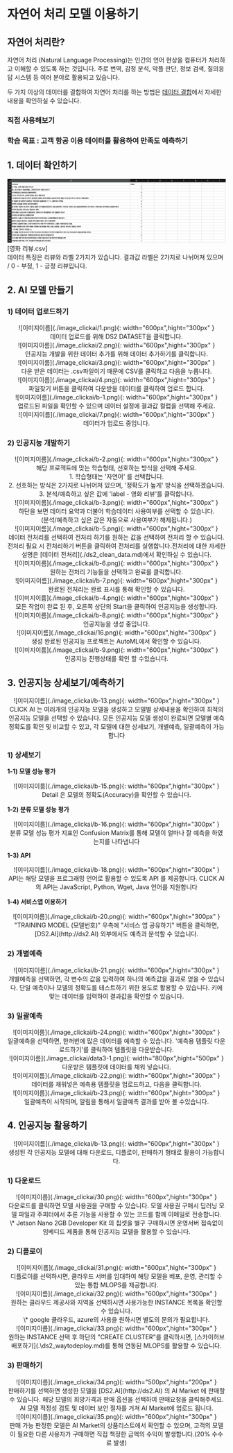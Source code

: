 <link rel="stylesheet" href="./index.css">

# **자연어 처리 모델 이용하기**

## **자연어 처리란?**

자연어 처리 (Natural Language Processing)는 인간의 언어 현상을 컴퓨터가 처리하고 이해할 수 있도록 하는 것입니다. 주로 번역, 감정 분석, 악플 판단, 정보 검색, 질의응답 시스템 등 여러 분야로 활용되고 있습니다.

두 가지 이상의 데이터를 결합하여 자연어 처리를 하는 방법은 [데이터 결합](./ds2_clean_data/)에서 자세한 내용을 확인하실 수 있습니다.


### **직접 사용해보기**

### **학습 목표 : 고객 항공 이용 데이터를 활용하여 만족도 예측하기**

## **1. 데이터 확인하기**

![이미지이름](./image_clickai/data3.png)<br>
[영화 리뷰.csv]<br>
데이터 특징은 리뷰와 라벨 2가지가 있습니다. 결과값 라벨은 2가지로 나뉘어져 있으며 / 0 - 부정, 1 - 긍정 리뷰입니다.

## **2. AI 모델 만들기**

### **1) 데이터 업로드하기**

<center>
![이미지이름](./image_clickai/1.png){: width="600px",hight="300px" }<br>
데이터 업로드를 위해 DS2 DATASET을  클릭합니다.
</center> 

<center>
![이미지이름](./image_clickai/2.png){: width="600px",hight="300px" }<br>
인공지능 개발을 위한 데이터 추가를 위해 데이터 추가하기를 클릭합니다.
</center> 

<center>
![이미지이름](./image_clickai/3.png){: width="600px",hight="300px" }<br>
다운 받은 데이터는 .csv파일이기 때문에 CSV를 클릭하고 다음을 누릅니다.
</center>

<center>
![이미지이름](./image_clickai/4.png){: width="600px",hight="300px" }<br>
파일찾기 버튼을 클릭하여 다운받을 데이터를 클릭하여 업로드 합니다. 
</center> 

<center>
![이미지이름](./image_clickai/b-1.png){: width="600px",hight="300px" }<br>
업로드된 파일을 확인할 수 있으며 데이터 설정에 결과값 컬럽을 선택해 주세요. 
</center> 

<center>
![이미지이름](./image_clickai/7.png){: width="600px",hight="300px" }<br>
데이터가 업로드 중입니다.
</center> 

### **2) 인공지능 개발하기**

<center>
![이미지이름](./image_clickai/b-2.png){: width="600px",hight="300px" }<br>
해당 프로젝트에 맞는 학습형태, 선호하는 방식을 선택해 주세요.<br>
 1. 학습형태는 '자연어' 를 선택합니다. <br>
 2. 선호하는 방식은 2가지로 나뉘어져 있으며, '정확도가 높게' 방식을 선택하겠습니다.<br>
 3. 분석/예측하고 싶은 값에 'label - 영화 리뷰'를 클릭합니다.<br>
</center> 


<center>
![이미지이름](./image_clickai/b-3.png){: width="600px",hight="300px" }<br>
하단을 보면 데이터 요약과 더불어 학습데이터 사용여부를 선택할 수 있습니다. <br> (분석/예측하고 싶은 값은 자동으로 사용여부가 해제됩니다.)
</center>

<center>
![이미지이름](./image_clickai/b-5.png){: width="600px",hight="300px" }<br>
데이터 전처리를 선택하여 전처리 하기를 원하는 값을 선택하여 전처리 할 수 있습니다.<br>
전처리 필요 시 전처리하기 버튼을 클릭하여 전처리를 실행합니다.전처리에 대한 자세한 설명은 [데이터 전처리](./ds2_clean_data.md)에서 확인하실 수 있습니다.
</center> 

<center>
![이미지이름](./image_clickai/b-6.png){: width="600px",hight="300px" }<br>
원하는 전처리 기능들을 선택하고 완료를 클릭합니다.
</center>

<center>
![이미지이름](./image_clickai/b-7.png){: width="600px",hight="300px" }<br>
완료된 전처리는 완료 표시를 통해 확인할 수 있습니다.
</center> 

<center>
![이미지이름](./image_clickai/b-4.png){: width="600px",hight="300px" }<br>
모든 작업이 완료 된 후, 오른쪽 상단의  Start을 클릭하여 인공지능을 생성합니다.
</center> 

<center>
![이미지이름](./image_clickai/b-8.png){: width="600px",hight="300px" }<br>
인공지능을 생성 중입니다.
</center> 

<center>
![이미지이름](./image_clickai/16.png){: width="600px",hight="300px" }<br>
생성 완료된 인공지능 프로젝트는 AutoML에서 확인할 수 있습니다.
</center> 

<center>
![이미지이름](./image_clickai/b-9.png){: width="600px",hight="300px" }<br>
인공지능 진행상태를 확인 할 수있습니다.
</center> 

## **3. 인공지능 상세보기/예측하기**

<center>
![이미지이름](./image_clickai/b-13.png){: width="600px",hight="300px" }<br>
CLICK AI 는 여러개의 인공지능 모델을 생성하고 모델별 상세내용을 확인하여 최적의 인공지능 모델을 선택할 수 있습니다. 모든 인공지능 모델 생성이 완료되면 모델별 예측 정확도를 확인 및 비교할 수 있고, 각 모델에 대한 상세보기, 개별예측, 일괄예측이 가능합니다
</center> 

### **1) 상세보기**

**1-1) 모델 성능 평가** 

<center>
![이미지이름](./image_clickai/b-15.png){: width="600px",hight="300px" }<br>
Detail 은 모델의 정확도(Accuracy)을 확인할 수 있습니다.
</center> 

**1-2) 분류 모델 성능 평가** 
<center>
![이미지이름](./image_clickai/b-16.png){: width="600px",hight="300px" }<br>
분류 모델 성능 평가 지표인 Confusion Matrix를 통해 모델이 얼마나 잘 예측을 하였는지를 나타냅니다
</center> 

**1-3) API**

<center>
![이미지이름](./image_clickai/b-18.png){: width="600px",hight="300px" }<br>
API는 해당 모델을 프로그래밍 언어로 활용할 수 있도록 API 를 제공합니다. CLICK AI 의 API는 JavaScript, Python, Wget, Java 언어를 지원합니다
</center> 

**1-4) 서비스앱 이용하기**

<center>
![이미지이름](./image_clickai/b-20.png){: width="600px",hight="300px" }<br>
"TRAINING MODEL (모델번호)" 우측에 "서비스 앱 공유하기" 버튼을 클릭하면, [DS2.AI](http://ds2.AI) 외부에서도 예측과 분석할 수 있습니다. </center> 

### **2) 개별예측**

<center>
![이미지이름](./image_clickai/b-21.png){: width="600px",hight="300px" }<br>
개별예측을 선택하면, 각 변수의 값을 입력하여 하나의 예측값을 결과로 얻을 수 있습니다. 단일 예측이나 모델의 정확도를 테스트하기 위한 용도로 활용할 수 있습니다. 키에 맞는 데이터를 입력하여 결과값을 확인할 수 있습니다.
</center> 

### **3) 일괄예측**

<center>
![이미지이름](./image_clickai/b-24.png){: width="600px",hight="300px" } <br>
일괄예측을 선택하면, 한꺼번에 많은 데이터를 예측할 수 있습니다. '예측용 템플릿 다운로드하기'를 클릭하여 템플릿을 다운받습니다.
</center>

<center>
![이미지이름](./image_clickai/data3-1.png){: width="800px",hight="500px" } <br>
다운받은 템플릿에 데이터를 채워 넣습니다.
</center> 

<center>
![이미지이름](./image_clickai/b-22.png){: width="600px",hight="300px" } <br>
데이터를 채워넣은 예측용 템플릿을 업로드하고, 다음을 클릭합니다.
</center>

<center>
![이미지이름](./image_clickai/b-23.png){: width="600px",hight="300px" } <br>
일괄예측이 시작되며, 알림을 통해서 일괄예측 결과를 받아 볼 수있습니다.
</center> 

## **4. 인공지능 활용하기**

<center>
![이미지이름](./image_clickai/b-13.png){: width="600px",hight="300px" }<br>
생성된 각 인공지능 모델에 대해  다운로드, 디플로이, 판매하기 형태로 활용이 가능합니다.
</center> 

### **1) 다운로드**

<center>
![이미지이름](./image_clickai/30.png){: width="600px",hight="300px" }<br>
다운로드를 클릭하면 모델 사용권을 구매할 수 있습니다.  모델 사용권 구매시 딥러닝 모델 파일과 주피터에서 추론 기능을 사용할 수 있는 코드를 함께 이메일로 전송합니다.<br> 
\* Jetson Nano 2GB Developer Kit 의 칩셋을 별구 구매하시면 운영서버 접속없이 임베디드 제품을 통해 인공지능 모델을 활용할 수 있습니다.
</center>

### **2) 디플로이**

<center>
![이미지이름](./image_clickai/31.png){: width="600px",hight="300px" }<br>
디플로이를 선택하시면, 클라우드 서버를 임대하여 해당 모델을 베포, 운영, 관리할 수 있는 통합 MLOPS를 제공합니다.
</center>

<center>
![이미지이름](./image_clickai/32.png){: width="600px",hight="300px" }<br>
원하는 클라우드 제공사와 지역을 선택하시면 사용가능한 INSTANCE 목록을 확인할 수 있습니다.<br>
\* google 클라우드, azure의 사용을 원하시면 별도의 문의가 필요합니다. 
</center>

<center>
![이미지이름](./image_clickai/33.png){: width="600px",hight="300px" }<br>
원하는 INSTANCE 선택 후 하단의 "CREATE CLUSTER"를 클릭하시면, [스카이허브 배포하기](.\ds2_waytodeploy.md)를 통해 연동된 MLOPS를 활용할 수 있습니다.
</center>

### **3) 판매하기**

<center>
![이미지이름](./image_clickai/34.png){: width="500px",hight="200px" }<br>
판매하기를 선택하면 생성한 모델을 [DS2.AI](http://ds2.AI) 의 AI Market 에 판매할 수 있습니다. 해당 모델의 희망가격과 판매 옵션을 선택하여 판매요청을 클릭해주세요. AI 모델 적정성 검토 및 데이터 보안 절차를 거쳐 AI Market에 업로드 됩니다.
</center>

<center>
![이미지이름](./image_clickai/35.png){: width="600px",hight="300px" }<br>
판매 가능 판정한 모델은 AI Market의 상품리스트에서 확인할 수 있으며, 고객의 모델이 필요한 다른 사용자가 구매하면 직접 책정한 금액의 수익이 발생합니다.(20% 수수료 발생)
</center>
<br>
<br>
<br>
<br>
<br>
